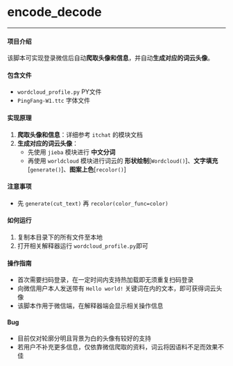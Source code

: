 # encode_decode
---  

#### 项目介绍
该脚本可实现登录微信后自动**爬取头像和信息**，并自动**生成对应的词云头像**。  

#### 包含文件
- `wordcloud_profile.py` PY文件
- `PingFang-W1.ttc` 字体文件

#### 实现原理
1. **爬取头像和信息**：详细参考 `itchat` 的模块文档
2. **生成对应的词云头像**：
   - 先使用 `jieba` 模块进行 **中文分词**  
   - 再使用 `worldcloud` 模块进行词云的 **形状绘制**[`Wordcloud()`]、**文字填充**[`generate()`]、**图案上色**[`recolor()`]  

#### 注意事项  
- 先 `generate(cut_text)` 再 `recolor(color_func=color)`  

#### 如何运行  
1. 复制本目录下的所有文件至本地  
2. 打开相关解释器运行 `wordcloud_profile.py`即可  

#### 操作指南  
- 首次需要扫码登录，在一定时间内支持热加载即无须重复扫码登录  
- 向微信用户本人发送带有 `Hello world!` 关键词在内的文本，即可获得词云头像  
- 该脚本作用于微信端，在解释器端会显示相关操作信息  

#### Bug
- 目前仅对轮廓分明且背景为白的头像有较好的支持  
- 若用户不补充更多信息，仅依靠微信爬取的资料，词云将因语料不足而效果不佳